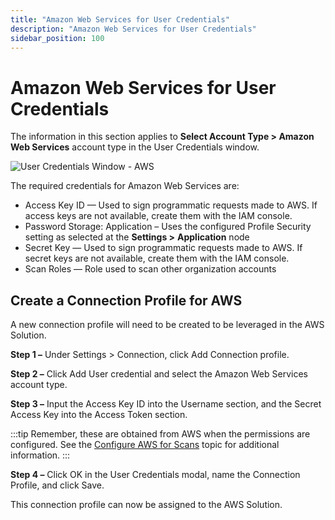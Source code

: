 ```yaml
---
title: "Amazon Web Services for User Credentials"
description: "Amazon Web Services for User Credentials"
sidebar_position: 100
---
```


# Amazon Web Services for User Credentials

The information in this section applies to **Select Account Type > Amazon Web Services** account
type in the User Credentials window.

![User Credentials Window - AWS](/img/product_docs/accessanalyzer/11.6/admin/settings/connection/profile/connectionaws.webp)

The required credentials for Amazon Web Services are:

- Access Key ID — Used to sign programmatic requests made to AWS. If access keys are not available,
  create them with the IAM console.
- Password Storage: Application – Uses the configured Profile Security setting as selected at the
  **Settings >** **Application** node
- Secret Key — Used to sign programmatic requests made to AWS. If secret keys are not available,
  create them with the IAM console.
- Scan Roles — Role used to scan other organization accounts

## Create a Connection Profile for AWS

A new connection profile will need to be created to be leveraged in the AWS Solution.

**Step 1 –** Under Settings > Connection, click Add Connection profile.

**Step 2 –** Click Add User credential and select the Amazon Web Services account type.

**Step 3 –** Input the Access Key ID into the Username section, and the Secret Access Key into the
Access Token section.

:::tip
Remember, these are obtained from AWS when the permissions are configured. See the
[Configure AWS for Scans](/docs/accessanalyzer/11.6/requirements/aws/aws_2.md)
topic for additional information.
:::


**Step 4 –** Click OK in the User Credentials modal, name the Connection Profile, and click Save.

This connection profile can now be assigned to the AWS Solution.

